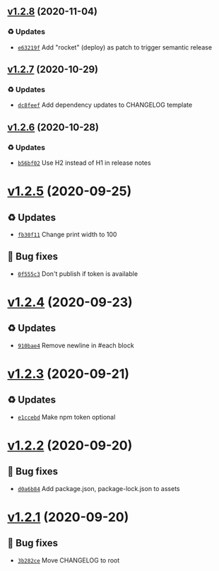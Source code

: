 ## [v1.2.8](https://github.com/koj-co/prettierrc/compare/v1.2.7...v1.2.8) (2020-11-04)

### ♻️ Updates

- [`e63219f`](https://github.com/koj-co/prettierrc/commit/e63219f)  Add &quot;rocket&quot; (deploy) as patch to trigger semantic release

## [v1.2.7](https://github.com/koj-co/prettierrc/compare/v1.2.6...v1.2.7) (2020-10-29)

### ♻️ Updates

- [`dc8feef`](https://github.com/koj-co/prettierrc/commit/dc8feef)  Add dependency updates to CHANGELOG template

## [v1.2.6](https://github.com/koj-co/prettierrc/compare/v1.2.5...v1.2.6) (2020-10-28)

### ♻️ Updates

- [`b56bf02`](https://github.com/koj-co/prettierrc/commit/b56bf02)  Use H2 instead of H1 in release notes

# [v1.2.5](https://github.com/koj-co/prettierrc/compare/v1.2.4...v1.2.5) (2020-09-25)

## ♻️ Updates

- [`fb30f11`](https://github.com/koj-co/prettierrc/commit/fb30f11)  Change print width to 100

## 🐛 Bug fixes

- [`0f555c3`](https://github.com/koj-co/prettierrc/commit/0f555c3)  Don&#x27;t publish if token is available

# [v1.2.4](https://github.com/koj-co/prettierrc/compare/v1.2.3...v1.2.4) (2020-09-23)

## ♻️ Updates

- [`910bae4`](https://github.com/koj-co/prettierrc/commit/910bae4)  Remove newline in #each block

# [v1.2.3](https://github.com/koj-co/prettierrc/compare/v1.2.2...v1.2.3) (2020-09-21)

## ♻️ Updates
- [`e1ccebd`](https://github.com/koj-co/prettierrc/commit/e1ccebd)  Make npm token optional

# [v1.2.2](https://github.com/koj-co/prettierrc/compare/v1.2.1...v1.2.2) (2020-09-20)

## 🐛 Bug fixes
- [`d0a6b84`](https://github.com/koj-co/prettierrc/commit/d0a6b84)  Add package.json, package-lock.json to assets

# [v1.2.1](https://github.com/koj-co/prettierrc/compare/v1.2.0...v1.2.1) (2020-09-20)

## 🐛 Bug fixes
- [`3b282ce`](https://github.com/koj-co/prettierrc/commit/3b282ce)  Move CHANGELOG to root
